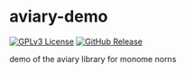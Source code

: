 # aviary-demo

[![GPLv3 License](https://img.shields.io/badge/License-GPL%20v3-yellow.svg)](https://opensource.org/licenses/)
[![GitHub Release](https://img.shields.io/github/v/release/swbain/aviary-demo)]()

demo of the aviary library for monome norns

